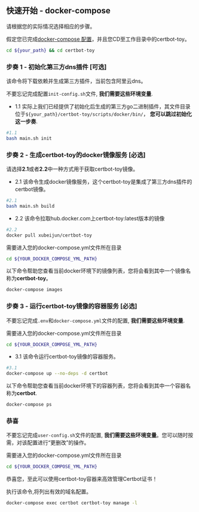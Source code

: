 ## 快速开始 - docker-compose

请根据您的实际情况选择相应的步骤。

假定您已完成[docker-compose 配置](../config/docker-compose-zh-Hans-CN.md)，并且您CD至工作目录中的certbot-toy。

```sh
cd ${your_path} && cd certbot-toy
```

### 步奏 1 - 初始化第三方dns插件 [可选]

该命令将下载依赖并生成第三方插件，当前包含阿里云dns。

不要忘记完成配置`init-config.sh`文件, **我们需要这些环境变量**.

- 1.1 实际上我们已经提供了初始化后生成的第三方go二进制插件，其文件目录位于`${your_path}/certbot-toy/scripts/docker/bin/`， **您可以跳过初始化这一步奏**.

```sh
#1.1
bash main.sh init
```

### 步奏 2 - 生成certbot-toy的docker镜像服务 [必选]

请选择**2.1**或者**2.2**中一种方式用于获取certbot-toy镜像。

- 2.1 该命令生成docker镜像服务，这个certbot-toy是集成了第三方dns插件的certbot镜像。

```sh
#2.1
bash main.sh build
```

- 2.2 该命令拉取hub.docker.com上certbot-toy:latest版本的镜像

```sh
#2.2
docker pull xubeijun/certbot-toy

```

需要进入您的docker-compose.yml文件所在目录

```sh
cd ${YOUR_DOCKER_COMPOSE_YML_PATH}
```

以下命令帮助您查看当前docker环境下的镜像列表，您将会看到其中一个镜像名称为**certbot-toy**。
```sh
docker-compose images

```

### 步奏 3 - 运行certbot-toy镜像的容器服务 [必选]

不要忘记完成`.env`和`docker-compose.yml`文件的配置, **我们需要这些环境变量**.

需要进入您的docker-compose.yml文件所在目录

```sh
cd ${YOUR_DOCKER_COMPOSE_YML_PATH}
```

- 3.1 该命令运行certbot-toy镜像的容器服务。

```sh
#3.1
docker-compose up --no-deps -d certbot
```

以下命令帮助您查看当前docker环境下的容器列表，您将会看到其中一个容器名称为**certbot**.
```sh
docker-compose ps

```

### 恭喜

不要忘记完成`user-config.sh`文件的配置, **我们需要这些环境变量**。您可以随时按需，对该配置进行“更删改”的操作。

需要进入您的docker-compose.yml文件所在目录

```sh
cd ${YOUR_DOCKER_COMPOSE_YML_PATH}
```

恭喜您，至此可以使用certbot-toy容器来高效管理Certbot证书！

执行该命令,将列出有效的域名配置。

```sh
docker-compose exec certbot certbot-toy manage -l
```